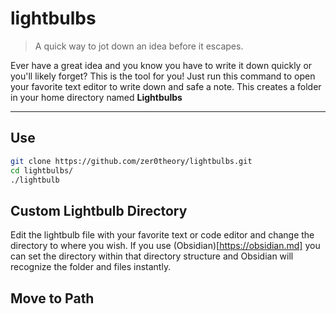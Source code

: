 # lightbulbs

> A quick way to jot down an idea before it escapes.

Ever have a great idea and you know you have to write it down quickly or you'll likely forget? This is the tool for you!
Just run this command to open your favorite text editor to write down and safe a note. This creates a folder in your home directory named **Lightbulbs** 

---

## Use

```sh
git clone https://github.com/zer0theory/lightbulbs.git
cd lightbulbs/
./lightbulb
```

## Custom Lightbulb Directory

Edit the lightbulb file with your favorite text or code editor and change the directory to where you wish.
If you use (Obsidian)[https://obsidian.md] you can set the directory within that directory structure and Obsidian will recognize the folder and files instantly.

## Move to Path


